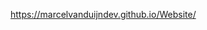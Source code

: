 <a href="https://marcelvanduijndev.github.io/Website/">https://marcelvanduijndev.github.io/Website/</a>
